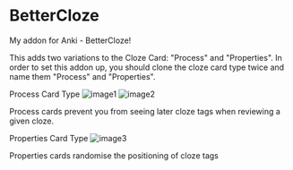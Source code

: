 # BetterCloze
My addon for Anki - BetterCloze! 

This adds two variations to the Cloze Card: "Process" and "Properties". In order to set this addon up, you should clone the cloze card type twice and name them "Process" and "Properties".

Process Card Type
![image1](https://media.discordapp.net/attachments/679434326886318108/1162795568553279528/image.png?ex=653d3cc3&is=652ac7c3&hm=955c8a814dd3d035a131652faa247dc3203fe0cfe1444ea480d224f59c86ee36&=)
![image2](https://media.discordapp.net/attachments/679434326886318108/1162795626136862812/image.png?ex=653d3cd0&is=652ac7d0&hm=d3deab446e50568bfb2a4e5f34e014960143fad5139795bb4a114a8ad935917f&=)

Process cards prevent you from seeing later cloze tags when reviewing a given cloze.

Properties Card Type
![image3](https://media.discordapp.net/attachments/679434326886318108/1162795928042881166/image.png?ex=653d3d18&is=652ac818&hm=d877ce38b925d76a5f09b5b82596ea0ef0d013fdf101aae2a0c88cb9e283ee91&=)

Properties cards randomise the positioning of cloze tags
